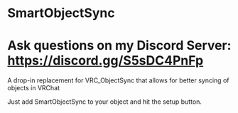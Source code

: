 # SmartObjectSync
# Ask questions on my Discord Server: https://discord.gg/S5sDC4PnFp

A drop-in replacement for VRC_ObjectSync that allows for better syncing of objects in VRChat

Just add SmartObjectSync to your object and hit the setup button.
